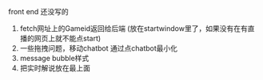 front end 还没写的
1. fetch网址上的Gameid返回给后端  (放在startwindow里了，如果没有在有直播的网页上就不能点start)
2. 一些拖拽问题，移动chatbot 通过点chatbot最小化
3. message bubble样式
4. 把实时解说放在最上面
